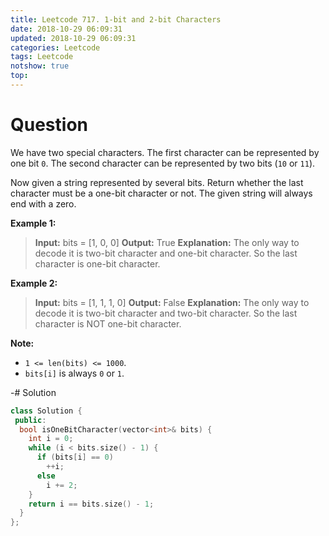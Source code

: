 ```yaml
---
title: Leetcode 717. 1-bit and 2-bit Characters
date: 2018-10-29 06:09:31
updated: 2018-10-29 06:09:31
categories: Leetcode
tags: Leetcode
notshow: true
top:
---
```


# Question

We have two special characters. The first character can be represented by one bit  `0`. The second character can be represented by two bits (`10`  or  `11`).

Now given a string represented by several bits. Return whether the last character must be a one-bit character or not. The given string will always end with a zero.

**Example 1:**  

> **Input:**
> bits = [1, 0, 0]
> **Output:** True
> **Explanation:**
> The only way to decode it is two-bit character and one-bit character. So the last character is one-bit character.

**Example 2:**  

> **Input:** 
> bits = [1, 1, 1, 0]
> **Output:** False
> **Explanation:** The only way to decode it is two-bit character and two-bit character. So the last character is NOT one-bit character.

**Note:**

- `1 <= len(bits) <= 1000`.
- `bits[i]`  is always  `0`  or  `1`.

<!-- more -->

-# Solution

```cpp
class Solution {
 public:
  bool isOneBitCharacter(vector<int>& bits) {
    int i = 0;
    while (i < bits.size() - 1) {
      if (bits[i] == 0)
        ++i;
      else
        i += 2;
    }
    return i == bits.size() - 1;
  }
};
```